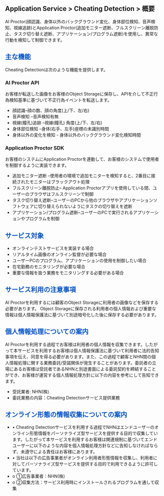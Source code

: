 ## Application Service > Cheating Detection > 概要

AI Proctor(顔認識、身体以外のバックグラウンド変化、身体部位検知、音声検知、視線追跡)とApplication Proctor(追加モニター遮断、フルスクリーン離脱防止、タスク切り替え遮断、アプリケーション/プログラム遮断)を使用し、異常な行動を検知して制御できます。

## <span style="color:#0052cc">主な機能</span>

Cheating Detectionは次のような機能を提供します。

### **AI Proctor API**
お客様が転送した画像をお客様のObject Storageに保存し、APIを介して不正行為検知基準に基づいて不正行為イベントを転送します。

* 顔認識–顔の数、顔の角度(上/下、左/右)
* 音声検知 –音声検知有無
* 視線(瞳孔)追跡 –視線(瞳孔) 角度(上/下、左/右)
* 身体部位検知 –身体(右手、左手)座標の未識別時間
* 身体以外の変化を検知 - 身体以外のバックグラウンド変化検知時間


### **Application Proctor SDK**
お客様のシステムにApplication Proctorを連動して、お客様のシステムで使用者を制御するように実装できます。

* 追加モニター遮断 –使用者の環境で追加モニターを検知すると、2番目に接続されたモニターはブラックアウト処理
* フルスクリーン離脱防止– Application Proctorアプリを使用している間、ユーザーのブラウザはフルスクリーンで制御
* タスク切り替え遮断–ユーザーのPCから他のブラウザやアプリケーションソフトウェアに切り替えられないようにタスクの切り替えを遮断
* アプリケーション/プログラム遮断–ユーザーのPCで実行されるアプリケーションやプログラムを制御


## <span style="color:#0052cc">サービス対象</span>

* オンラインテストサービスを実装する場合
* リアルタイム画像のオンライン監督が必要な場合
* ユーザーPCのプログラム、アプリケーションの使用を制御したい場合
* 在宅勤務のモニタリングが必要な場合
* 重要な情報を扱う業務をモニタリングする必要がある場合


## <span style="color:#0052cc">サービス利用の注意事項</span>

AI Proctorを利用するには顧客のObject Storageに利用者の画像などを保存する必要があります。 Object Storageに保存される利用者の個人情報および重要な情報は個人情報保護法に基づいて別途暗号化した後に保存する必要があります。

## <span style="color:#0052cc">個人情報処理についての案内</span>

AI Proctorを利用する過程でお客様は利用者の個人情報を収集できます。したがって本サービスを利用するお客様は個人情報保護法に基づいて利用者に法的告知事項を伝え、同意を得る必要があります。また、この過程で顧客とNHN間の個人情報処理に関する業務委託/受諾関係が発生することがあります。委託者の立場にあるお客様は受託者であるNHNと別途書面による委託契約を締結することができ、お客様が運営する個人情報処理方針に以下の内容を参考にして告知できます。

*	受託業者: NHN(株)
*	委託業務の内容：Cheating Detectionサービス提供業務



## <span style="color:#0052cc">オンライン形態の情報収集についての案内</span>

*	•	Cheating Detectionサービスを利用する過程でNHNはエンドユーザーのオンライン形態情報をパーソナライズ型サービスを提供する目的で収集しています。したがって本サービスを利用するお客様は関連規制に基づいてエンドユーザーに以下のような内容を個人情報処理方針などに告知しなければならず、未遵守による責任はお客様にあります。
*	•	当社は以下の広告事業者がオンライン利用者形態情報を収集し、利用者に対してパーソナライズ型サービスを提供する目的で利用できるように許可しています。
  *	o	①広告事業者：NHN(株)
  *	o	②収集方法：サービス利用時にインストールされるプログラムを通して収集
